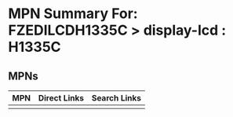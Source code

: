 



# MPN Summary For: FZEDILCDH1335C > display-lcd : H1335C

## MPNs
  

|MPN|Direct Links|Search Links|
| :--- | :--- | :--- |
||||

